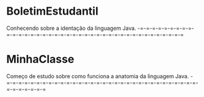# BoletimEstudantil

Conhecendo sobre a identação da linguagem Java.
-=-=-=-=-=-=-=-=-=-=-=-=-=-=-=-=-=-=-=-=-=-=-=-=-=-=-=-=-=-=-=-=-=-=-=-=-=-=-=
# MinhaClasse

Começo de estudo sobre como funciona a anatomia da linguagem Java.
-=-=-=-=-=-=-=-=-=-=-=-=-=-=-=-=-=-=-=-=-=-=-=-=-=-=-=-=-=-=-=-=-=-=-=-=-=-=-=
